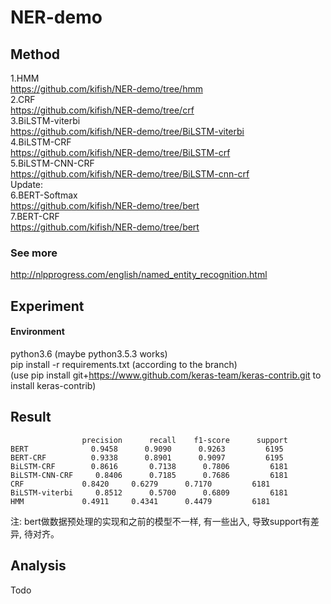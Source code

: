 # NER-demo



## Method
1.HMM  
https://github.com/kifish/NER-demo/tree/hmm  
2.CRF  
https://github.com/kifish/NER-demo/tree/crf  
3.BiLSTM-viterbi  
https://github.com/kifish/NER-demo/tree/BiLSTM-viterbi  
4.BiLSTM-CRF  
https://github.com/kifish/NER-demo/tree/BiLSTM-crf  
5.BiLSTM-CNN-CRF   
https://github.com/kifish/NER-demo/tree/BiLSTM-cnn-crf  
Update:        
6.BERT-Softmax               
https://github.com/kifish/NER-demo/tree/bert         
7.BERT-CRF              
https://github.com/kifish/NER-demo/tree/bert


### See more
http://nlpprogress.com/english/named_entity_recognition.html


## Experiment
#### Environment
python3.6 (maybe python3.5.3 works)      
pip install -r requirements.txt (according to the branch)      
(use pip install git+https://www.github.com/keras-team/keras-contrib.git to install keras-contrib)     

## Result
```
	            precision	   recall    f1-score	   support
BERT              0.9458      0.9090      0.9263         6195
BERT-CRF          0.9338      0.8901      0.9097         6195
BiLSTM-CRF	      0.8616	   0.7138	   0.7806	      6181
BiLSTM-CNN-CRF	   0.8406	   0.7185	   0.7686	      6181
CRF	            0.8420	   0.6279	   0.7170	      6181
BiLSTM-viterbi	   0.8512	   0.5700	   0.6809	      6181
HMM	            0.4911	   0.4341	   0.4479	      6181
```

注: bert做数据预处理的实现和之前的模型不一样, 有一些出入, 导致support有差异, 待对齐。



## Analysis
Todo
